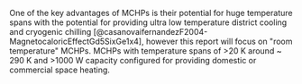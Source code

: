 
One of the key advantages of MCHPs is their potential for huge temperature spans with the potential for providing ultra low temperature district cooling and cryogenic chilling [@casanovaifernandezF2004-MagnetocaloricEffectGd5SixGe1x4], however this report will focus on "room temperature" MCHPs. MCHPs with temperature spans of >20 K around ~ 290 K and >1000 W capacity configured for providing domestic or commercial space heating. 